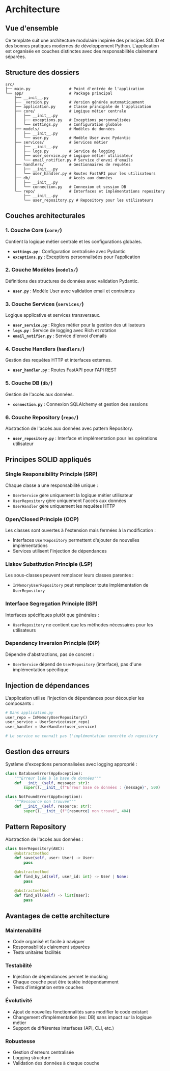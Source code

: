# Architecture

## Vue d'ensemble

Ce template suit une architecture modulaire inspirée des principes SOLID et des bonnes pratiques modernes de développement Python. L'application est organisée en couches distinctes avec des responsabilités clairement séparées.

## Structure des dossiers

```
src/
├── main.py                 # Point d'entrée de l'application
└── app/                    # Package principal
    ├── __init__.py
    ├── _version.py         # Version générée automatiquement
    ├── application.py      # Classe principale de l'application
    ├── core/               # Logique métier centrale
    │   ├── __init__.py
    │   ├── exceptions.py   # Exceptions personnalisées
    │   └── settings.py     # Configuration globale
    ├── models/             # Modèles de données
    │   ├── __init__.py
    │   └── user.py         # Modèle User avec Pydantic
    ├── services/           # Services métier
    │   ├── __init__.py
    │   ├── logs.py         # Service de logging
    │   ├── user_service.py # Logique métier utilisateur
    │   └── email_notifier.py # Service d'envoi d'emails
    ├── handlers/           # Gestionnaires de requêtes
    │   ├── __init__.py
    │   └── user_handler.py # Routes FastAPI pour les utilisateurs
    ├── db/                 # Accès aux données
    │   ├── __init__.py
    │   └── connection.py   # Connexion et session DB
    └── repo/               # Interfaces et implémentations repository
        ├── __init__.py
        └── user_repository.py # Repository pour les utilisateurs
```

## Couches architecturales

### 1. Couche Core (`core/`)

Contient la logique métier centrale et les configurations globales.

- **`settings.py`** : Configuration centralisée avec Pydantic
- **`exceptions.py`** : Exceptions personnalisées pour l'application

### 2. Couche Modèles (`models/`)

Définitions des structures de données avec validation Pydantic.

- **`user.py`** : Modèle User avec validation email et contraintes

### 3. Couche Services (`services/`)

Logique applicative et services transversaux.

- **`user_service.py`** : Règles métier pour la gestion des utilisateurs
- **`logs.py`** : Service de logging avec Rich et rotation
- **`email_notifier.py`** : Service d'envoi d'emails

### 4. Couche Handlers (`handlers/`)

Gestion des requêtes HTTP et interfaces externes.

- **`user_handler.py`** : Routes FastAPI pour l'API REST

### 5. Couche DB (`db/`)

Gestion de l'accès aux données.

- **`connection.py`** : Connexion SQLAlchemy et gestion des sessions

### 6. Couche Repository (`repo/`)

Abstraction de l'accès aux données avec pattern Repository.

- **`user_repository.py`** : Interface et implémentation pour les opérations utilisateur

## Principes SOLID appliqués

### Single Responsibility Principle (SRP)

Chaque classe a une responsabilité unique :

- `UserService` gère uniquement la logique métier utilisateur
- `UserRepository` gère uniquement l'accès aux données
- `UserHandler` gère uniquement les requêtes HTTP

### Open/Closed Principle (OCP)

Les classes sont ouvertes à l'extension mais fermées à la modification :

- Interfaces `UserRepository` permettent d'ajouter de nouvelles implémentations
- Services utilisent l'injection de dépendances

### Liskov Substitution Principle (LSP)

Les sous-classes peuvent remplacer leurs classes parentes :

- `InMemoryUserRepository` peut remplacer toute implémentation de `UserRepository`

### Interface Segregation Principle (ISP)

Interfaces spécifiques plutôt que générales :

- `UserRepository` ne contient que les méthodes nécessaires pour les utilisateurs

### Dependency Inversion Principle (DIP)

Dépendre d'abstractions, pas de concret :

- `UserService` dépend de `UserRepository` (interface), pas d'une implémentation spécifique

## Injection de dépendances

L'application utilise l'injection de dépendances pour découpler les composants :

```python
# Dans application.py
user_repo = InMemoryUserRepository()
user_service = UserService(user_repo)
user_handler = UserHandler(user_service)

# Le service ne connaît pas l'implémentation concrète du repository
```

## Gestion des erreurs

Système d'exceptions personnalisées avec logging approprié :

```python
class DatabaseError(AppException):
    """Erreur liée à la base de données"""
    def __init__(self, message: str):
        super().__init__(f"Erreur base de données : {message}", 500)

class NotFoundError(AppException):
    """Ressource non trouvée"""
    def __init__(self, resource: str):
        super().__init__(f"{resource} non trouvé", 404)
```

## Pattern Repository

Abstraction de l'accès aux données :

```python
class UserRepository(ABC):
    @abstractmethod
    def save(self, user: User) -> User:
        pass

    @abstractmethod
    def find_by_id(self, user_id: int) -> User | None:
        pass

    @abstractmethod
    def find_all(self) -> list[User]:
        pass
```

## Avantages de cette architecture

### Maintenabilité

- Code organisé et facile à naviguer
- Responsabilités clairement séparées
- Tests unitaires facilités

### Testabilité

- Injection de dépendances permet le mocking
- Chaque couche peut être testée indépendamment
- Tests d'intégration entre couches

### Évolutivité

- Ajout de nouvelles fonctionnalités sans modifier le code existant
- Changement d'implémentation (ex: DB) sans impact sur la logique métier
- Support de différentes interfaces (API, CLI, etc.)

### Robustesse

- Gestion d'erreurs centralisée
- Logging structuré
- Validation des données à chaque couche 
 